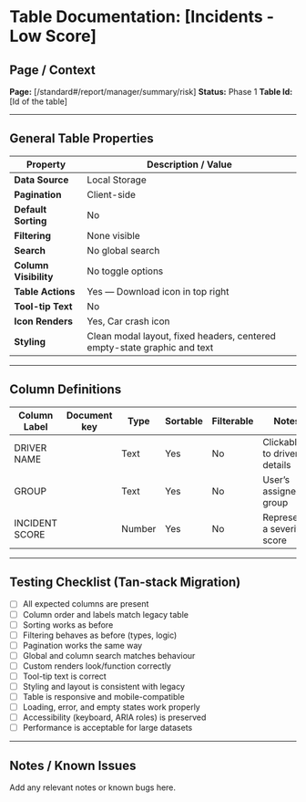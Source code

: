# Table Documentation: [Incidents - Low Score]

## Page / Context
**Page:** [/standard#/report/manager/summary/risk]
**Status:** Phase 1
**Table Id:** [Id of the table]

---

## General Table Properties

| Property             | Description / Value |
|----------------------|---------------------|
| **Data Source**      | Local Storage |
| **Pagination**       | Client-side |
| **Default Sorting**  | No |
| **Filtering**        | None visible |
| **Search**           | No global search |
| **Column Visibility**| No toggle options |
| **Table Actions**    | Yes — Download icon in top right |
| **Tool-tip Text**    | No |
| **Icon Renders**     | Yes, Car crash icon |
| **Styling**          | Clean modal layout, fixed headers, centered empty-state graphic and text |

---

## Column Definitions

| Column Label    | Document key     | Type     | Sortable | Filterable | Notes                                   |
|-----------------|------------------|----------|----------|------------|-----------------------------------------|
| DRIVER NAME     |                  | Text     | Yes      | No         | Clickable to driver details             |
| GROUP           |                  | Text     | Yes      | No         | User’s assigned group                   |
| INCIDENT SCORE  |                  | Number   | Yes      | No         | Represents a severity score  |

---

## Testing Checklist (Tan-stack Migration)

- [ ] All expected columns are present
- [ ] Column order and labels match legacy table
- [ ] Sorting works as before
- [ ] Filtering behaves as before (types, logic)
- [ ] Pagination works the same way
- [ ] Global and column search matches behaviour
- [ ] Custom renders look/function correctly
- [ ] Tool-tip text is correct
- [ ] Styling and layout is consistent with legacy
- [ ] Table is responsive and mobile-compatible
- [ ] Loading, error, and empty states work properly
- [ ] Accessibility (keyboard, ARIA roles) is preserved
- [ ] Performance is acceptable for large datasets

---

## Notes / Known Issues

Add any relevant notes or known bugs here.
